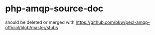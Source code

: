 php-amqp-source-doc
===================
should be deleted or merged with https://github.com/bkw/pecl-amqp-official/blob/master/stubs
